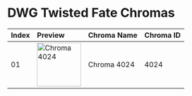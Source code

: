 # DWG Twisted Fate Chromas

| Index | Preview | Chroma Name | Chroma ID |
|:---|:---|:---|:---|
| 01 | <img src='https://raw.communitydragon.org/latest/plugins/rcp-be-lol-game-data/global/default/v1/champion-chroma-images/4/4024.png' alt='Chroma 4024' width='100'> | Chroma 4024 | 4024 |
